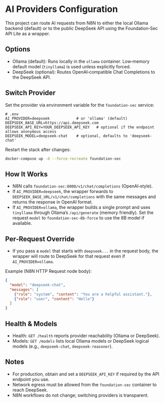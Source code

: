 # AI Providers Configuration

This project can route AI requests from N8N to either the local Ollama backend (default) or to the public DeepSeek API using the Foundation‑Sec API Lite as a wrapper.

## Options

- Ollama (default): Runs locally in the `ollama` container. Low‑memory default model (`tinyllama`) is used unless explicitly forced.
- DeepSeek (optional): Routes OpenAI‑compatible Chat Completions to the DeepSeek API.

## Switch Provider

Set the provider via environment variable for the `foundation-sec` service:

```env
# .env
AI_PROVIDER=deepseek            # or 'ollama' (default)
DEEPSEEK_BASE_URL=https://api.deepseek.com
DEEPSEEK_API_KEY=YOUR_DEEPSEEK_API_KEY   # optional if the endpoint allows anonymous access
DEEPSEEK_MODEL=deepseek-chat    # optional, defaults to 'deepseek-chat'
```

Restart the stack after changes:

```bash
docker-compose up -d --force-recreate foundation-sec
```

## How It Works

- N8N calls `foundation-sec:8000/v1/chat/completions` (OpenAI‑style).
- If `AI_PROVIDER=deepseek`, the wrapper forwards to `DEEPSEEK_BASE_URL/v1/chat/completions` with the same messages and returns the response in OpenAI format.
- If `AI_PROVIDER=ollama`, the wrapper builds a single prompt and uses `tinyllama` through Ollama’s `/api/generate` (memory friendly). Set the request `model` to `foundation-sec-8b-force` to use the 8B model if available.

## Per‑Request Override

- If you pass a `model` that starts with `deepseek...` in the request body, the wrapper will route to DeepSeek for that request even if `AI_PROVIDER=ollama`.

Example (N8N HTTP Request node body):

```json
{
  "model": "deepseek-chat",
  "messages": [
    {"role": "system", "content": "You are a helpful assistant."},
    {"role": "user", "content": "Hello"}
  ]
}
```

## Health & Models

- Health: `GET /health` reports provider reachability (Ollama or DeepSeek).
- Models: `GET /models` lists local Ollama models or DeepSeek logical models (e.g., `deepseek-chat`, `deepseek-reasoner`).

## Notes

- For production, obtain and set a `DEEPSEEK_API_KEY` if required by the API endpoint you use.
- Network egress must be allowed from the `foundation-sec` container to reach DeepSeek.
- N8N workflows do not change; switching providers is transparent.

